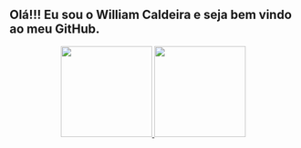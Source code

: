 ## Olá!!! Eu sou o William Caldeira e seja bem vindo ao meu GitHub.

<div align="center">
  <a href="https://github.com/williamcaldeira">
  <img height="160em" src="https://github-readme-stats.vercel.app/api?username=williamcaldeira&show_icons=true&theme=dracula&include_all_commits=true&count_private=true"/>
  <img height="160em" src="https://github-readme-stats.vercel.app/api/top-langs/?username=williamcaldeira&layout=compact&langs_count=7&theme=dracula"/>
</div>
